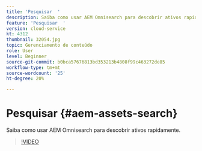 ```yaml
---
title: 'Pesquisar  '
description: Saiba como usar AEM Omnisearch para descobrir ativos rapidamente.
feature: 'Pesquisar  '
version: cloud-service
kt: 4312
thumbnail: 32054.jpg
topic: Gerenciamento de conteúdo
role: User
level: Beginner
source-git-commit: b0bca57676813bd353213b4808f99c463272de85
workflow-type: tm+mt
source-wordcount: '25'
ht-degree: 20%

---
```



# Pesquisar  {#aem-assets-search}

Saiba como usar AEM Omnisearch para descobrir ativos rapidamente.

>[!VIDEO](https://video.tv.adobe.com/v/32054/?quality=12&learn=on&hidetitle=true)